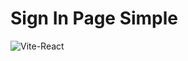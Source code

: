 # Sign In Page Simple 
![Vite-React](https://github.com/Tayyyb/Tasks/assets/106226625/c79e3287-f22d-42cb-902b-72692dfbc545)


